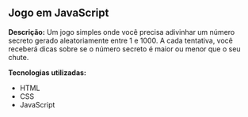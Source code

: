 ## Jogo em JavaScript

**Descrição:**
Um jogo simples onde você precisa adivinhar um número secreto gerado aleatoriamente entre 1 e 1000. A cada tentativa, você receberá dicas sobre se o número secreto é maior ou menor que o seu chute.

**Tecnologias utilizadas:**
* HTML
* CSS
* JavaScript
